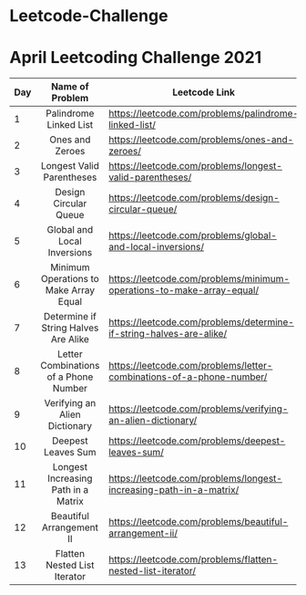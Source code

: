 # Leetcode-Challenge

# April Leetcoding Challenge 2021

Day | Name of Problem | Leetcode Link | Video Link
--- | :---: | --- | ---
1 | Palindrome Linked List | https://leetcode.com/problems/palindrome-linked-list/ | https://youtu.be/Ll9ZbXaXqlQ
2 | Ones and Zeroes | https://leetcode.com/problems/ones-and-zeroes/ | https://youtu.be/qkUZ87NCYSw
3 | Longest Valid Parentheses | https://leetcode.com/problems/longest-valid-parentheses/ | https://youtu.be/VdQuwtEd10M
4 | Design Circular Queue | https://leetcode.com/problems/design-circular-queue/ | https://youtu.be/Q2YhZ6Pq0GQ
5 | Global and Local Inversions | https://leetcode.com/problems/global-and-local-inversions/ | https://youtu.be/1QlP6cVLrII
6 | Minimum Operations to Make Array Equal | https://leetcode.com/problems/minimum-operations-to-make-array-equal/ | https://youtu.be/9aGx9hoIBjI
7 | Determine if String Halves Are Alike | https://leetcode.com/problems/determine-if-string-halves-are-alike/ | https://youtu.be/752uISt9sCs
8 | Letter Combinations of a Phone Number | https://leetcode.com/problems/letter-combinations-of-a-phone-number/ | https://youtu.be/Ydur1aYALc4
9 | Verifying an Alien Dictionary | https://leetcode.com/problems/verifying-an-alien-dictionary/ | https://youtu.be/jK5a8T9q4pc
10 | Deepest Leaves Sum | https://leetcode.com/problems/deepest-leaves-sum/ | https://youtu.be/kgG2LuxzAHU
11 | Longest Increasing Path in a Matrix | https://leetcode.com/problems/longest-increasing-path-in-a-matrix/ | https://youtu.be/WiEqhI7v2FY
12 | Beautiful Arrangement II | https://leetcode.com/problems/beautiful-arrangement-ii/ | https://youtu.be/BiQlqgmJ0BM
13 | Flatten Nested List Iterator | https://leetcode.com/problems/flatten-nested-list-iterator/ | https://youtu.be/V-gPWPOyq8I
